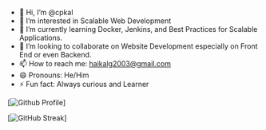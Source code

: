 - 👋 Hi, I’m @cpkal
- 👀 I’m interested in Scalable Web Development 
- 🌱 I’m currently learning Docker, Jenkins, and Best Practices for Scalable Applications.
- 💞️ I’m looking to collaborate on Website Development especially on Front End  or even Backend. 
- 📫 How to reach me: haikalg2003@gmail.com
- 😄 Pronouns: He/Him
- ⚡ Fun fact: Always curious and Learner

[![Github Profile](https://komarev.com/ghpvc/?username=cpkal&style=for-the-badge)]

[![GitHub Streak](https://streak-stats.demolab.com?user=cpkal&theme=transparent&hide_border=true)]

<!---
cpkal/cpkal is a ✨ special ✨ repository because its `README.md` (this file) appears on your GitHub profile.
You can click the Preview link to take a look at your changes.
--->
